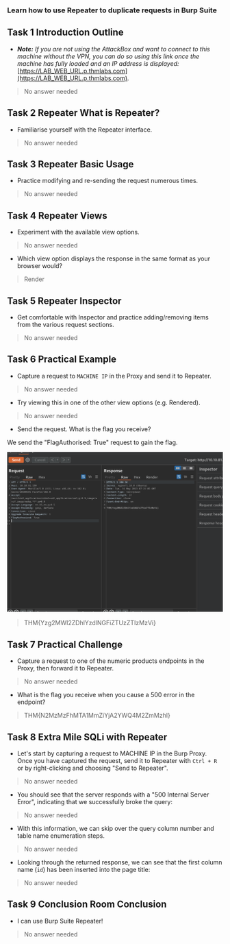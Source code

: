 ### Learn how to use Repeater to duplicate requests in Burp Suite

## Task 1 Introduction Outline

- _**Note:** If you are not using the AttackBox and want to connect to this machine without the VPN, you can do so using this link once the machine has fully loaded and an IP address is displayed:_ [https://LAB_WEB_URL.p.thmlabs.com](https://LAB_WEB_URL.p.thmlabs.com)_._
> No answer needed

## Task 2 Repeater What is Repeater?

- Familiarise yourself with the Repeater interface.
> No answer needed

## Task 3 Repeater Basic Usage

- Practice modifying and re-sending the request numerous times.
> No answer needed

## Task 4 Repeater Views

- Experiment with the available view options.
> No answer needed

- Which view option displays the response in the same format as your browser would?
> Render

## Task 5 Repeater Inspector

- Get comfortable with Inspector and practice adding/removing items from the various request sections.
> No answer needed

## Task 6 Practical Example

- Capture a request to `MACHINE IP` in the Proxy and send it to Repeater.
> No answer needed

- Try viewing this in one of the other view options (e.g. Rendered).
> No answer needed

- Send the request. What is the flag you receive?

We send the "FlagAuthorised: True" request to gain the flag.

![](Attachments/flag1.png)

> THM{Yzg2MWI2ZDhlYzdlNGFiZTUzZTIzMzVi}

## Task 7 Practical Challenge

- Capture a request to one of the numeric products endpoints in the Proxy, then forward it to Repeater.
> No answer needed

- What is the flag you receive when you cause a 500 error in the endpoint?
> THM{N2MzMzFhMTA1MmZiYjA2YWQ4M2ZmMzhl}


## Task 8 Extra Mile SQLi with Repeater

- Let's start by capturing a request to MACHINE IP in the Burp Proxy. Once you have captured the request, send it to Repeater with `Ctrl + R` or by right-clicking and choosing "Send to Repeater".
> No answer needed

- You should see that the server responds with a "500 Internal Server Error", indicating that we successfully broke the query:
> No answer needed

- With this information, we can skip over the query column number and table name enumeration steps.
> No answer needed

- Looking through the returned response, we can see that the first column name (`id`) has been inserted into the page title:
> No answer needed



## Task 9 Conclusion Room Conclusion

- I can use Burp Suite Repeater!
> No answer needed

